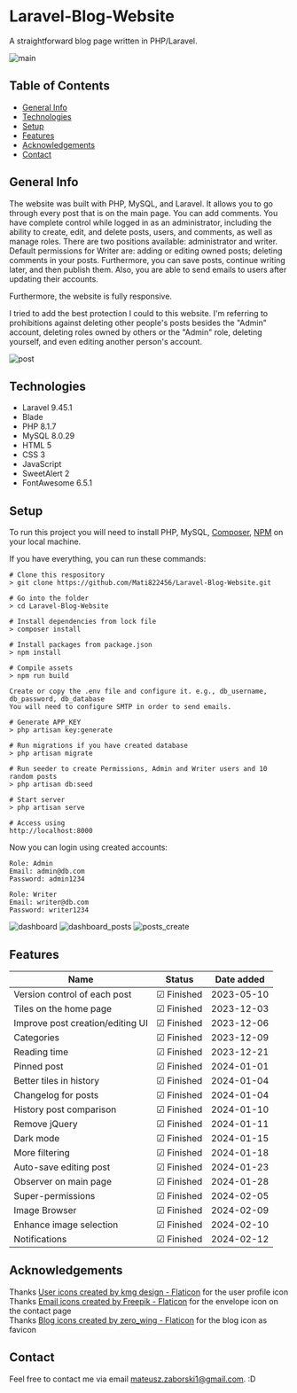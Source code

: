 # Laravel-Blog-Website

A straightforward blog page written in PHP/Laravel.

![main](https://github.com/Mati822456/Laravel-Blog-Website/assets/103435077/0968c8ef-77cd-4e7f-ba4b-76e1a8e4388d)

## Table of Contents

-   [General Info](#general-info)
-   [Technologies](#technologies)
-   [Setup](#setup)
-   [Features](#features)
-   [Acknowledgements](#acknowledgements)
-   [Contact](#contact)

## General Info

The website was built with PHP, MySQL, and Laravel. It allows you to go through every post that is on the main page. You can add comments. You have complete control while logged in as an administrator, including the ability to create, edit, and delete posts, users, and comments, as well as manage roles. There are two positions available: administrator and writer. Default permissions for Writer are: adding or editing owned posts; deleting comments in your posts. Furthermore, you can save posts, continue writing later, and then publish them. Also, you are able to send emails to users after updating their accounts.

Furthermore, the website is fully responsive.

I tried to add the best protection I could to this website. I'm referring to prohibitions against deleting other people's posts besides the "Admin" account, deleting roles owned by others or the "Admin" role, deleting yourself, and even editing another person's account.

![post](https://github.com/Mati822456/Laravel-Blog-Website/assets/103435077/e332038e-05bf-4818-b32d-968a45692d84)

## Technologies

-   Laravel 9.45.1
-   Blade
-   PHP 8.1.7
-   MySQL 8.0.29
-   HTML 5
-   CSS 3
-   JavaScript
-   SweetAlert 2
-   FontAwesome 6.5.1

## Setup

To run this project you will need to install PHP, MySQL, [Composer](https://getcomposer.org/download/), [NPM](https://www.npmjs.com/package/npm) on your local machine.

If you have everything, you can run these commands:

```
# Clone this respository
> git clone https://github.com/Mati822456/Laravel-Blog-Website.git

# Go into the folder
> cd Laravel-Blog-Website

# Install dependencies from lock file
> composer install

# Install packages from package.json
> npm install

# Compile assets
> npm run build
```

`Create or copy the .env file and configure it. e.g., db_username, db_password, db_database`
</br>
`You will need to configure SMTP in order to send emails.`

```
# Generate APP_KEY
> php artisan key:generate

# Run migrations if you have created database
> php artisan migrate

# Run seeder to create Permissions, Admin and Writer users and 10 random posts
> php artisan db:seed

# Start server
> php artisan serve

# Access using
http://localhost:8000
```

Now you can login using created accounts:

```
Role: Admin
Email: admin@db.com
Password: admin1234

Role: Writer
Email: writer@db.com
Password: writer1234
```

![dashboard](https://github.com/Mati822456/Laravel-Blog-Website/assets/103435077/ab2cbc89-b149-4770-9f90-46fa6287fd8b)
![dashboard_posts](https://github.com/Mati822456/Laravel-Blog-Website/assets/103435077/4c295832-b21c-4f64-bc7f-8da7e73ed3de)
![posts_create](https://github.com/Mati822456/Laravel-Blog-Website/assets/103435077/579c241a-48ee-48fc-8654-f366a3a5f490)

## Features

| Name                             | Status               | Date added |
|----------------------------------|----------------------|------------|
| Version control of each post     | &#9745; Finished     | 2023-05-10 |
| Tiles on the home page           | &#9745; Finished     | 2023-12-03 |
| Improve post creation/editing UI | &#9745; Finished     | 2023-12-06 |
| Categories                       | &#9745; Finished     | 2023-12-09 |
| Reading time                     | &#9745; Finished     | 2023-12-21 |
| Pinned post                      | &#9745; Finished     | 2024-01-01 |
| Better tiles in history          | &#9745; Finished     | 2024-01-04 |
| Changelog for posts              | &#9745; Finished     | 2024-01-04 |
| History post comparison          | &#9745; Finished     | 2024-01-10 |
| Remove jQuery                    | &#9745; Finished     | 2024-01-11 |
| Dark mode                        | &#9745; Finished     | 2024-01-15 |
| More filtering                   | &#9745; Finished     | 2024-01-18 |
| Auto-save editing post           | &#9745; Finished     | 2024-01-23 |
| Observer on main page            | &#9745; Finished     | 2024-01-28 |
| Super-permissions                | &#9745; Finished     | 2024-02-05 |
| Image Browser                    | &#9745; Finished     | 2024-02-09 |
| Enhance image selection          | &#9745; Finished     | 2024-02-10 |
| Notifications                    | &#9745; Finished     | 2024-02-12 |

## Acknowledgements

Thanks <a href="https://www.flaticon.com/free-icons/user" title="user icons">User icons created by kmg design - Flaticon</a> for the user profile icon</br>
Thanks <a href="https://www.flaticon.com/free-icons/email" title="email icons">Email icons created by Freepik - Flaticon</a> for the envelope icon on the contact page</br>
Thanks <a href="https://www.flaticon.com/free-icons/blog" title="blog icons">Blog icons created by zero_wing - Flaticon</a> for the blog icon as favicon</br>

## Contact

Feel free to contact me via email mateusz.zaborski1@gmail.com. :D
